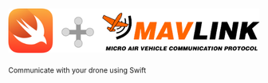 # <img src="https://github.com/fjbelchi/SwiftyMavlink/blob/master/logo.png">

Communicate with your drone using Swift
